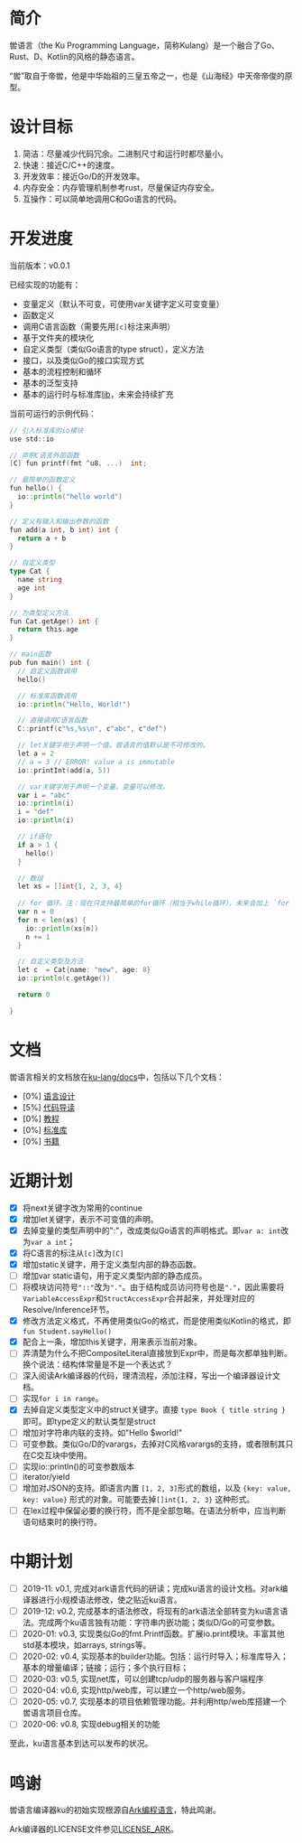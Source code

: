 # 简介

喾语言（the Ku Programming Language，简称Kulang）是一个融合了Go、Rust、D、Kotlin的风格的静态语言。

“喾”取自于帝喾，他是中华始祖的三皇五帝之一，也是《山海经》中天帝帝俊的原型。

# 设计目标

1. 简洁：尽量减少代码冗余。二进制尺寸和运行时都尽量小。
2. 快速：接近C/C++的速度。
3. 开发效率：接近Go/D的开发效率。
3. 内存安全：内存管理机制参考rust，尽量保证内存安全。
4. 互操作：可以简单地调用C和Go语言的代码。

# 开发进度

当前版本：v0.0.1

已经实现的功能有：

- 变量定义（默认不可变，可使用var关键字定义可变变量）
- 函数定义
- 调用C语言函数（需要先用`[c]`标注来声明）
- 基于文件夹的模块化
- 自定义类型（类似Go语言的type struct），定义方法
- 接口，以及类似Go的接口实现方式
- 基本的流程控制和循环
- 基本的泛型支持
- 基本的运行时与标准库[lib](://github.com/ku-lang/lib)，未来会持续扩充

当前可运行的示例代码：

```go
// 引入标准库的io模块
use std::io

// 声明C语言外部函数
[C] fun printf(fmt ^u8, ...)  int;

// 最简单的函数定义
fun hello() {
  io::println("hello world")
}

// 定义有输入和输出参数的函数
fun add(a int, b int) int {
  return a + b
}

// 自定义类型
type Cat {
  name string
  age int
}

// 为类型定义方法
fun Cat.getAge() int {
  return this.age
}

// main函数
pub fun main() int {
  // 自定义函数调用 
  hello()

  // 标准库函数调用
  io::println("Hello, World!")

  // 直接调用C语言函数
  C::printf(c"%s,%s\n", c"abc", c"def")

  // let关键字用于声明一个值。喾语言的值默认是不可修改的。
  let a = 2
  // a = 3 // ERROR! value a is immutable
  io::printInt(add(a, 5))

  // var关键字用于声明一个变量。变量可以修改。
  var i = "abc"
  io::println(i)
  i = "def"
  io::println(i)

  // if语句
  if a > 1 {
    hello()
  }

  // 数组
  let xs = []int{1, 2, 3, 4}
  
  // for 循环。注：现在只支持最简单的for循环（相当于while循环），未来会加上 `for x in xs` 的形式
  var n = 0
  for n < len(xs) {
    io::println(xs[n])
    n += 1
  }

  // 自定义类型及方法
  let c  = Cat{name: "mew", age: 8}
  io::println(c.getAge())

  return 0

}
```

# 文档

喾语言相关的文档放在[ku-lang/docs](https://github.com/ku-lang/docs)中，包括以下几个文档：

- [0%] [语言设计](https://github.com/ku-lang/docs/blob/master/design/intro.md)
- [5%] [代码导读](https://github.com/ku-lang/docs/blob/master/coding/intro.md)
- [0%] [教程](https://github.com/ku-lang/docs/blob/master/tutorial/intro.md)
- [0%] [标准库](https://github.com/ku-lang/docs/blob/master/lib/std/intro.md)
- [0%] [书籍](https://github.com/ku-lang/docs/blob/master/book/intro.md)

# 近期计划

- [x] 将next关键字改为常用的continue
- [x] 增加let关键字，表示不可变值的声明。
- [x] 去掉变量的类型声明中的":"，改成类似Go语言的声明格式。即`var a: int`改为`var a int`；
- [x] 将C语言的标注从`[c]`改为`[C]`
- [x] 增加static关键字，用于定义类型内部的静态函数。
- [ ] 增加var static语句，用于定义类型内部的静态成员。
- [ ] 将模块访问符号`"::"`改为`"."`。由于结构成员访问符号也是`"."`，因此需要将`VariableAccessExpr`和`StructAccessExpr`合并起来，并处理对应的Resolve/Inference环节。
- [x] 修改方法定义格式，不再使用类似Go的格式，而是使用类似Kotlin的格式，即`fun Student.sayHello()`
- [x] 配合上一条，增加this关键字，用来表示当前对象。
- [ ] 弄清楚为什么不把CompositeLiteral直接放到Expr中，而是每次都单独判断。换个说法：结构体常量是不是一个表达式？
- [ ] 深入阅读Ark编译器的代码，理清流程，添加注释，写出一个编译器设计文档。
- [ ] 实现`for i in range`。
- [x] 去掉自定义类型定义中的struct关键字。直接 `type Book { title string }` 即可。即type定义的默认类型是struct
- [ ] 增加对字符串内联的支持。如"Hello $world!"
- [ ] 可变参数。类似Go/D的varargs，去掉对C风格varargs的支持，或者限制其只在C交互块中使用。
- [ ] 实现io::println()的可变参数版本
- [ ] iterator/yield
- [ ] 增加对JSON的支持。即语言内置 `[1, 2, 3]`形式的数组，以及 `{key: value, key: value}` 形式的对象。可能要去掉`[]int{1, 2, 3}` 这种形式。
- [ ] 在lex过程中保留必要的换行符，而不是全部忽略。在语法分析中，应当判断语句结束时的换行符。

# 中期计划

- [ ] 2019-11: v0.1, 完成对ark语言代码的研读；完成ku语言的设计文档。对ark编译器进行小规模语法修改，使之贴近ku语言。 
- [ ] 2019-12: v0.2, 完成基本的语法修改，将现有的ark语法全部转变为ku语言语法。完成两个ku语言独有功能：字符串内嵌功能；类似D/Go的可变参数。
- [ ] 2020-01: v0.3, 实现类似Go的fmt.Printf函数。扩展io.print模块。丰富其他std基本模块，如arrays, strings等。
- [ ] 2020-02: v0.4, 实现基本的builder功能。包括：运行时导入；标准库导入；基本的增量编译；链接；运行；多个执行目标；
- [ ] 2020-03: v0.5, 实现net库，可以创建tcp/udp的服务器与客户端程序
- [ ] 2020-04: v0.6, 实现http/web库，可以建立一个http/web服务。
- [ ] 2020-05: v0.7, 实现基本的项目依赖管理功能。并利用http/web库搭建一个喾语言项目仓库。
- [ ] 2020-06: v0.8, 实现debug相关的功能

至此，ku语言基本到达可以发布的状况。

# 鸣谢

喾语言编译器ku的初始实现根源自[Ark编程语言](https://github.com/ark-lang/ark)，特此鸣谢。

Ark编译器的LICENSE文件参见[LICENSE_ARK](LICENSE_ARK)。